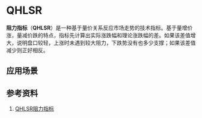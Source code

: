 # QHLSR
**阻力指标**（**QHLSR**）是一种基于量价关系反应市场走势的技术指标。基于量增价涨，量减价跌的特点，指标先计算出实际涨跌幅和理论涨跌幅的差。如果该差值增大，说明盘口较轻，上涨时未遇到较大阻力，下跌势没有也多少支撑；如果该差值减少则正好相反。




## 应用场景

## 参考资料
1. [QHLSR阻力指标](http://help.gw.com.cn/problem/ID_UUhMU1I.html)
